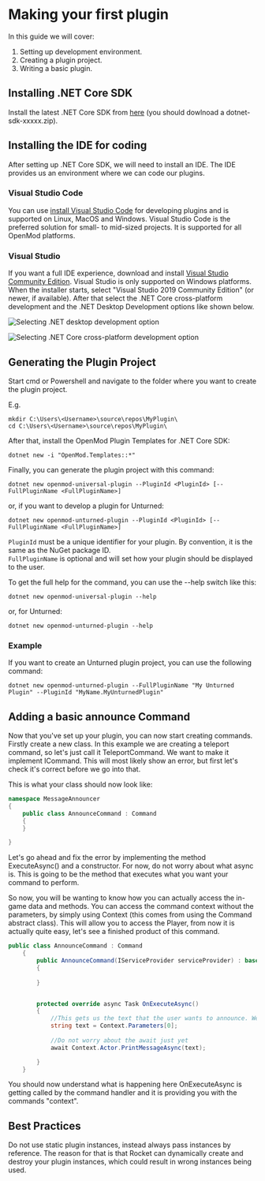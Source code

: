 # Making your first plugin

In this guide we will cover:

1. Setting up development environment.
2. Creating a plugin project.
3. Writing a basic plugin.

## Installing .NET Core SDK
Install the latest .NET Core SDK from [here](https://dotnet.microsoft.com/download/dotnet-core/3.1) (you should dowlnoad a dotnet-sdk-xxxxx.zip).

## Installing the IDE for coding
After setting up .NET Core SDK, we will need to install an IDE. The IDE provides us an environment where we can code our plugins.

### Visual Studio Code
You can use [install Visual Studio Code](https://code.visualstudio.com/) for developing plugins and is supported on Linux, MacOS and Windows. Visual Studio Code is the preferred solution for small- to mid-sized projects. It is supported for all OpenMod platforms.

### Visual Studio
If you want a full IDE experience, download and install [Visual Studio Community Edition](https://visualstudio.microsoft.com/vs/community/). Visual Studio is only supported on Windows platforms. When the installer starts, select "Visual Studio 2019 Community Edition" (or newer, if available). After that select the .NET Core cross-platform development and the .NET Desktop Development options like shown below. 

![Selecting .NET desktop development option](https://docs.microsoft.com/en-us/visualstudio/install/media/vs2017-modify-workloads.png?view=vs-2017g)

![Selecting .NET Core cross-platform development option](https://static.packt-cdn.com/products/9781787281905/graphics/image_05_002.png)

## Generating the Plugin Project
Start cmd or Powershell and navigate to the folder where you want to create the plugin project.

E.g.
```
mkdir C:\Users\<Username>\source\repos\MyPlugin\
cd C:\Users\<Username>\source\repos\MyPlugin\
``` 

After that, install the OpenMod Plugin Templates for .NET Core SDK:
```
dotnet new -i "OpenMod.Templates::*"
```

Finally, you can generate the plugin project with this command:  
```
dotnet new openmod-universal-plugin --PluginId <PluginId> [--FullPluginName <FullPluginName>]
```

or, if you want to develop a plugin for Unturned:  
```
dotnet new openmod-unturned-plugin --PluginId <PluginId> [--FullPluginName <FullPluginName>]
```

`PluginId` must be a unique identifier for your plugin. By convention, it is the same as the NuGet package ID.  
`FullPluginName` is optional and will set how your plugin should be displayed to the user.

To get the full help for the command, you can use the --help switch like this:  
```
dotnet new openmod-universal-plugin --help
``` 

or, for Unturned:  
```
dotnet new openmod-unturned-plugin --help
``` 

### Example
If you want to create an Unturned plugin project, you can use the following command:
```
dotnet new openmod-unturned-plugin --FullPluginName "My Unturned Plugin" --PluginId "MyName.MyUnturnedPlugin"
```

## Adding a basic announce Command
Now that you've set up your plugin, you can now start creating commands. Firstly create a new class. In this example we are creating a teleport command, so let's just call it TeleportCommand. We want to make it implement ICommand. This will most likely show an error, but first let's check it's correct before we go into that.

This is what your class should now look like:

```c#
namespace MessageAnnouncer
{
    public class AnnounceCommand : Command
    {
    }

}

```

Let's go ahead and fix the error by implementing the method ExecuteAsync() and a constructor. For now, do not worry about what async is. This is going to be the method that executes what you want your command to perform.

So now, you will be wanting to know how you can actually access the in-game data and methods. You can access the command context without the parameters, by simply using Context (this comes from using the Command abstract class).
This will allow you to access the Player, from now it is actually quite easy, let's see a finished product of this command.

```c#
public class AnnounceCommand : Command
    {
        public AnnounceCommand(IServiceProvider serviceProvider) : base(serviceProvider)
        {
            
        }


        protected override async Task OnExecuteAsync()
        {
            //This gets us the text that the user wants to announce. We are accessing an array of parameters, which are separated by spaces when the command is called in game
            string text = Context.Parameters[0];
            
            //Do not worry about the await just yet
            await Context.Actor.PrintMessageAsync(text);

        }
    }
```

You should now understand what is happening here OnExecuteAsync is getting called by the command handler and it is providing you with the commands "context".



## Best Practices
Do not use static plugin instances, instead always pass instances by reference. The reason for that is that Rocket can dynamically create and destroy your plugin instances, which could result in wrong instances being used.